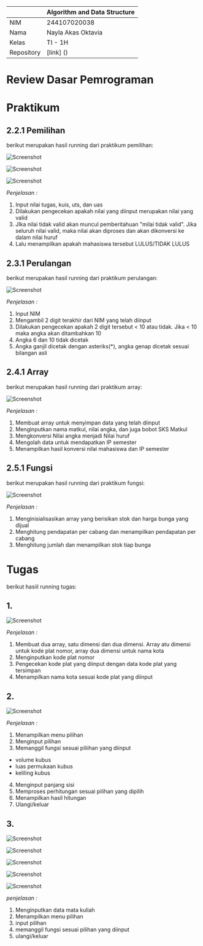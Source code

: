 |  | Algorithm and Data Structure |
|--|--|
| NIM |  244107020038|
| Nama |  Nayla Akas Oktavia|
| Kelas | TI - 1H |
| Repository | [link] () |

# Review Dasar Pemrograman 
#  Praktikum
## 2.2.1 Pemilihan

berikut merupakan hasil running dari praktikum pemilihan:

![Screenshot](output/lulus.png)

![Screenshot](output/tidaklulus.png)

![Screenshot](output/invalid.png)

*Penjelasan :* 
1. Input nilai tugas, kuis, uts, dan uas
2. Dilakukan pengecekan apakah nilai yang diinput merupakan nilai yang valid
3. JIka nilai tidak valid akan muncul pemberitahuan "milai tidak valid". Jika seluruh nilai valid, maka nilai akan diproses dan akan dikonversi ke dalam nilai huruf
4. Lalu menampilkan apakah mahasiswa tersebut LULUS/TIDAK LULUS

## 2.3.1 Perulangan

berikut merupakan hasil running dari praktikum perulangan:

![Screenshot](output/perulangan.png)

*Penjelasan :* 
1. Input NIM
2. Mengambil 2 digit terakhir dari NIM yang telah diinput
3. Dilakukan pengecekan apakah 2 digit tersebut < 10 atau tidak. Jika < 10 maka angka akan ditambahkan 10
4. Angka 6 dan 10 tidak dicetak
5. Angka ganjil dicetak dengan asteriks(*), angka genap dicetak sesuai bilangan asli

## 2.4.1 Array

berikut merupakan hasil running dari praktikum array:

![Screenshot](output/array.png)

*Penjelasan :* 
1. Membuat array untuk menyimpan data yang telah diinput
2. Menginputkan nama matkul, nilai angka, dan juga bobot SKS Matkul 
3. Mengkonversi Nilai angka menjadi Nilai huruf
4. Mengolah data untuk mendapatkan IP semester
5. Menampilkan hasil konversi nilai mahasiswa dan IP semester 

## 2.5.1 Fungsi

berikut merupakan hasil running dari praktikum fungsi:

![Screenshot](output/fungsi.png)

*Penjelasan :* 
1. Menginisialisasikan array yang berisikan stok dan harga bunga yang dijual
2. Menghitung pendapatan per cabang dan menampilkan pendapatan per cabang
4. Menghitung jumlah dan menampilkan stok tiap bunga

# Tugas

berikut hasiil running tugas:
## 1. 
![Screenshot](output/tugas1.png)

*Penjelasan :*
1. Membuat dua array, satu dimensi dan dua dimensi. Array atu dimensi untuk kode plat nomor, array dua dimensi untuk nama kota
2. Menginputkan kode plat nomor
3. Pengecekan kode plat yang diinput dengan data kode plat yang tersimpan
4. Menampilkan nama kota sesuai kode plat yang diinput

## 2.
![Screenshot](output/tugas2.png)

*Penjelasan :*
1. Menampilkan menu pilihan
2. Menginput pilihan 
3. Memanggil fungsi sesuai piliihan yang diinput
- volume kubus
- luas permukaan kubus
- keliling kubus
4. Menginput panjang sisi
5. Memproses perhitungan sesuai pilihan yang dipilih
6. Menampilkan hasil hitungan
7. Ulangi/keluar 

## 3.
![Screenshot](output/tugas3.1.png)

![Screenshot](output/tugas3.2.png)

![Screenshot](output/tugas3.3.png)

![Screenshot](output/tugas3.4.png)

![Screenshot](output/tugas3.5.png)

*penjelasan :*
1. Menginputkan data mata kuliah
2. Menampilkan menu pilihan
3. input pilihan
4. memanggil fungsi sesuai pilihan yang diinput
5. ulangi/keluar